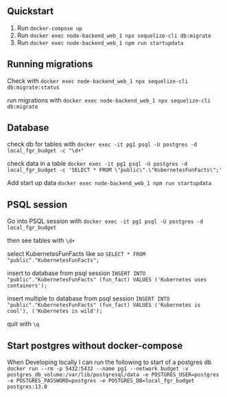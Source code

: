 

Quickstart
---
1. Run `docker-compose up`
2. Run `docker exec node-backend_web_1 npx sequelize-cli db:migrate`
3. Run `docker exec node-backend_web_1 npm run startupdata`

Running migrations
---

Check with
`docker exec node-backend_web_1 npx sequelize-cli db:migrate:status`

run migrations with
`docker exec node-backend_web_1 npx sequelize-cli db:migrate`


Database
---

check db for tables with
`docker exec -it pg1 psql -U postgres -d local_fgr_budget -c "\d+"`

check data in a table
`docker exec -it pg1 psql -U postgres -d local_fgr_budget -c 'SELECT * FROM \"public\".\"KubernetesFunFacts\";'`

Add start up data
`docker exec node-backend_web_1 npm run startupdata`

PSQL session
---
Go into PSQL session with
`docker exec -it pg1 psql -U postgres -d local_fgr_budget`

then see tables with `\d+`

select KubernetesFunFacts like so 
`SELECT * FROM "public"."KubernetesFunFacts";`

insert to database from psql session
`INSERT INTO "public"."KubernetesFunFacts" (fun_fact) VALUES ('Kubernetes uses containers');`

insert multiple to database from psql session
`INSERT INTO "public"."KubernetesFunFacts" (fun_fact) VALUES ('Kubernetes is cool'), ('Kubernetes is wild');`

quit with `\q`


Start postgres without docker-compose
---
When Developing locally I can run the following to start of a postgres db
`docker run --rm -p 5432:5432 --name pg1 --network budget -v postgres_db_volume:/var/lib/postgresql/data -e POSTGRES_USER=postgres -e POSTGRES_PASSWORD=postgres -e POSTGRES_DB=local_fgr_budget postgres:13.0`